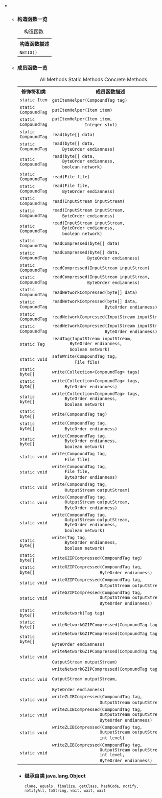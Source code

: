 <div class="summary">
<ul class="blockList">
<li class="blockList">
<!-- ======== CONSTRUCTOR SUMMARY ======== -->
<ul class="blockList">
<li class="blockList"><a name="constructor.summary">
<!--   -->
</a>
<h3>构造函数一览</h3>
<table class="memberSummary" border="0" cellpadding="3" cellspacing="0" summary="Constructor Summary table, listing constructors, and an explanation">
<caption><span>构造函数</span><span class="tabEnd"> </span></caption>
<tr>
<th>构造函数描述</th>
</tr>
<tr class="altColor">
<td class="colOne"><code><span class="memberNameLink"><a >NBTIO</a></span>()</code> </td>
</tr>
</table>
</li>
</ul>
<!-- ========== METHOD SUMMARY =========== -->
<ul class="blockList">
<li class="blockList"><a name="method.summary">
<!--   -->
</a>
<h3>成员函数一览</h3>
<table class="memberSummary" border="0" cellpadding="3" cellspacing="0" summary="Method Summary table, listing methods, and an explanation">
<caption><span id="t0" class="activeTableTab"><span>All Methods</span><span class="tabEnd"> </span></span><span id="t1" class="tableTab"><span><a >Static Methods</a></span><span class="tabEnd"> </span></span><span id="t4" class="tableTab"><span><a >Concrete Methods</a></span><span class="tabEnd"> </span></span></caption>
<tr>
<th>修饰符和类</th>
<th>成员函数描述</th>
</tr>
<tr id="i0" class="altColor">
<td class="colFirst"><code>static <a  title="class in cn.nukkit.item">Item</a></code></td>
<td class="colLast"><code><span class="memberNameLink"><a >getItemHelper</a></span>(<a  title="class in cn.nukkit.nbt.tag">CompoundTag</a> tag)</code> </td>
</tr>
<tr id="i1" class="rowColor">
<td class="colFirst"><code>static <a  title="class in cn.nukkit.nbt.tag">CompoundTag</a></code></td>
<td class="colLast"><code><span class="memberNameLink"><a >putItemHelper</a></span>(<a  title="class in cn.nukkit.item">Item</a> item)</code> </td>
</tr>
<tr id="i2" class="altColor">
<td class="colFirst"><code>static <a  title="class in cn.nukkit.nbt.tag">CompoundTag</a></code></td>
<td class="colLast"><code><span class="memberNameLink"><a >putItemHelper</a></span>(<a  title="class in cn.nukkit.item">Item</a> item,
             <a  title="class or interface in java.lang">Integer</a> slot)</code> </td>
</tr>
<tr id="i3" class="rowColor">
<td class="colFirst"><code>static <a  title="class in cn.nukkit.nbt.tag">CompoundTag</a></code></td>
<td class="colLast"><code><span class="memberNameLink"><a >read</a></span>(byte[] data)</code> </td>
</tr>
<tr id="i4" class="altColor">
<td class="colFirst"><code>static <a  title="class in cn.nukkit.nbt.tag">CompoundTag</a></code></td>
<td class="colLast"><code><span class="memberNameLink"><a >read</a></span>(byte[] data,
    <a  title="class or interface in java.nio">ByteOrder</a> endianness)</code> </td>
</tr>
<tr id="i5" class="rowColor">
<td class="colFirst"><code>static <a  title="class in cn.nukkit.nbt.tag">CompoundTag</a></code></td>
<td class="colLast"><code><span class="memberNameLink"><a >read</a></span>(byte[] data,
    <a  title="class or interface in java.nio">ByteOrder</a> endianness,
    boolean network)</code> </td>
</tr>
<tr id="i6" class="altColor">
<td class="colFirst"><code>static <a  title="class in cn.nukkit.nbt.tag">CompoundTag</a></code></td>
<td class="colLast"><code><span class="memberNameLink"><a >read</a></span>(<a  title="class or interface in java.io">File</a> file)</code> </td>
</tr>
<tr id="i7" class="rowColor">
<td class="colFirst"><code>static <a  title="class in cn.nukkit.nbt.tag">CompoundTag</a></code></td>
<td class="colLast"><code><span class="memberNameLink"><a >read</a></span>(<a  title="class or interface in java.io">File</a> file,
    <a  title="class or interface in java.nio">ByteOrder</a> endianness)</code> </td>
</tr>
<tr id="i8" class="altColor">
<td class="colFirst"><code>static <a  title="class in cn.nukkit.nbt.tag">CompoundTag</a></code></td>
<td class="colLast"><code><span class="memberNameLink"><a >read</a></span>(<a  title="class or interface in java.io">InputStream</a> inputStream)</code> </td>
</tr>
<tr id="i9" class="rowColor">
<td class="colFirst"><code>static <a  title="class in cn.nukkit.nbt.tag">CompoundTag</a></code></td>
<td class="colLast"><code><span class="memberNameLink"><a >read</a></span>(<a  title="class or interface in java.io">InputStream</a> inputStream,
    <a  title="class or interface in java.nio">ByteOrder</a> endianness)</code> </td>
</tr>
<tr id="i10" class="altColor">
<td class="colFirst"><code>static <a  title="class in cn.nukkit.nbt.tag">CompoundTag</a></code></td>
<td class="colLast"><code><span class="memberNameLink"><a >read</a></span>(<a  title="class or interface in java.io">InputStream</a> inputStream,
    <a  title="class or interface in java.nio">ByteOrder</a> endianness,
    boolean network)</code> </td>
</tr>
<tr id="i11" class="rowColor">
<td class="colFirst"><code>static <a  title="class in cn.nukkit.nbt.tag">CompoundTag</a></code></td>
<td class="colLast"><code><span class="memberNameLink"><a >readCompressed</a></span>(byte[] data)</code> </td>
</tr>
<tr id="i12" class="altColor">
<td class="colFirst"><code>static <a  title="class in cn.nukkit.nbt.tag">CompoundTag</a></code></td>
<td class="colLast"><code><span class="memberNameLink"><a >readCompressed</a></span>(byte[] data,
              <a  title="class or interface in java.nio">ByteOrder</a> endianness)</code> </td>
</tr>
<tr id="i13" class="rowColor">
<td class="colFirst"><code>static <a  title="class in cn.nukkit.nbt.tag">CompoundTag</a></code></td>
<td class="colLast"><code><span class="memberNameLink"><a >readCompressed</a></span>(<a  title="class or interface in java.io">InputStream</a> inputStream)</code> </td>
</tr>
<tr id="i14" class="altColor">
<td class="colFirst"><code>static <a  title="class in cn.nukkit.nbt.tag">CompoundTag</a></code></td>
<td class="colLast"><code><span class="memberNameLink"><a >readCompressed</a></span>(<a  title="class or interface in java.io">InputStream</a> inputStream,
              <a  title="class or interface in java.nio">ByteOrder</a> endianness)</code> </td>
</tr>
<tr id="i15" class="rowColor">
<td class="colFirst"><code>static <a  title="class in cn.nukkit.nbt.tag">CompoundTag</a></code></td>
<td class="colLast"><code><span class="memberNameLink"><a >readNetworkCompressed</a></span>(byte[] data)</code> </td>
</tr>
<tr id="i16" class="altColor">
<td class="colFirst"><code>static <a  title="class in cn.nukkit.nbt.tag">CompoundTag</a></code></td>
<td class="colLast"><code><span class="memberNameLink"><a >readNetworkCompressed</a></span>(byte[] data,
                     <a  title="class or interface in java.nio">ByteOrder</a> endianness)</code> </td>
</tr>
<tr id="i17" class="rowColor">
<td class="colFirst"><code>static <a  title="class in cn.nukkit.nbt.tag">CompoundTag</a></code></td>
<td class="colLast"><code><span class="memberNameLink"><a >readNetworkCompressed</a></span>(<a  title="class or interface in java.io">InputStream</a> inputStream)</code> </td>
</tr>
<tr id="i18" class="altColor">
<td class="colFirst"><code>static <a  title="class in cn.nukkit.nbt.tag">CompoundTag</a></code></td>
<td class="colLast"><code><span class="memberNameLink"><a >readNetworkCompressed</a></span>(<a  title="class or interface in java.io">InputStream</a> inputStream,
                     <a  title="class or interface in java.nio">ByteOrder</a> endianness)</code> </td>
</tr>
<tr id="i19" class="rowColor">
<td class="colFirst"><code>static <a  title="class in cn.nukkit.nbt.tag">Tag</a></code></td>
<td class="colLast"><code><span class="memberNameLink"><a >readTag</a></span>(<a  title="class or interface in java.io">InputStream</a> inputStream,
       <a  title="class or interface in java.nio">ByteOrder</a> endianness,
       boolean network)</code> </td>
</tr>
<tr id="i20" class="altColor">
<td class="colFirst"><code>static void</code></td>
<td class="colLast"><code><span class="memberNameLink"><a >safeWrite</a></span>(<a  title="class in cn.nukkit.nbt.tag">CompoundTag</a> tag,
         <a  title="class or interface in java.io">File</a> file)</code> </td>
</tr>
<tr id="i21" class="rowColor">
<td class="colFirst"><code>static byte[]</code></td>
<td class="colLast"><code><span class="memberNameLink"><a >write</a></span>(<a  title="class or interface in java.util">Collection</a>&lt;<a  title="class in cn.nukkit.nbt.tag">CompoundTag</a>&gt; tags)</code> </td>
</tr>
<tr id="i22" class="altColor">
<td class="colFirst"><code>static byte[]</code></td>
<td class="colLast"><code><span class="memberNameLink"><a >write</a></span>(<a  title="class or interface in java.util">Collection</a>&lt;<a  title="class in cn.nukkit.nbt.tag">CompoundTag</a>&gt; tags,
     <a  title="class or interface in java.nio">ByteOrder</a> endianness)</code> </td>
</tr>
<tr id="i23" class="rowColor">
<td class="colFirst"><code>static byte[]</code></td>
<td class="colLast"><code><span class="memberNameLink"><a >write</a></span>(<a  title="class or interface in java.util">Collection</a>&lt;<a  title="class in cn.nukkit.nbt.tag">CompoundTag</a>&gt; tags,
     <a  title="class or interface in java.nio">ByteOrder</a> endianness,
     boolean network)</code> </td>
</tr>
<tr id="i24" class="altColor">
<td class="colFirst"><code>static byte[]</code></td>
<td class="colLast"><code><span class="memberNameLink"><a >write</a></span>(<a  title="class in cn.nukkit.nbt.tag">CompoundTag</a> tag)</code> </td>
</tr>
<tr id="i25" class="rowColor">
<td class="colFirst"><code>static byte[]</code></td>
<td class="colLast"><code><span class="memberNameLink"><a >write</a></span>(<a  title="class in cn.nukkit.nbt.tag">CompoundTag</a> tag,
     <a  title="class or interface in java.nio">ByteOrder</a> endianness)</code> </td>
</tr>
<tr id="i26" class="altColor">
<td class="colFirst"><code>static byte[]</code></td>
<td class="colLast"><code><span class="memberNameLink"><a >write</a></span>(<a  title="class in cn.nukkit.nbt.tag">CompoundTag</a> tag,
     <a  title="class or interface in java.nio">ByteOrder</a> endianness,
     boolean network)</code> </td>
</tr>
<tr id="i27" class="rowColor">
<td class="colFirst"><code>static void</code></td>
<td class="colLast"><code><span class="memberNameLink"><a >write</a></span>(<a  title="class in cn.nukkit.nbt.tag">CompoundTag</a> tag,
     <a  title="class or interface in java.io">File</a> file)</code> </td>
</tr>
<tr id="i28" class="altColor">
<td class="colFirst"><code>static void</code></td>
<td class="colLast"><code><span class="memberNameLink"><a >write</a></span>(<a  title="class in cn.nukkit.nbt.tag">CompoundTag</a> tag,
     <a  title="class or interface in java.io">File</a> file,
     <a  title="class or interface in java.nio">ByteOrder</a> endianness)</code> </td>
</tr>
<tr id="i29" class="rowColor">
<td class="colFirst"><code>static void</code></td>
<td class="colLast"><code><span class="memberNameLink"><a >write</a></span>(<a  title="class in cn.nukkit.nbt.tag">CompoundTag</a> tag,
     <a  title="class or interface in java.io">OutputStream</a> outputStream)</code> </td>
</tr>
<tr id="i30" class="altColor">
<td class="colFirst"><code>static void</code></td>
<td class="colLast"><code><span class="memberNameLink"><a >write</a></span>(<a  title="class in cn.nukkit.nbt.tag">CompoundTag</a> tag,
     <a  title="class or interface in java.io">OutputStream</a> outputStream,
     <a  title="class or interface in java.nio">ByteOrder</a> endianness)</code> </td>
</tr>
<tr id="i31" class="rowColor">
<td class="colFirst"><code>static void</code></td>
<td class="colLast"><code><span class="memberNameLink"><a >write</a></span>(<a  title="class in cn.nukkit.nbt.tag">CompoundTag</a> tag,
     <a  title="class or interface in java.io">OutputStream</a> outputStream,
     <a  title="class or interface in java.nio">ByteOrder</a> endianness,
     boolean network)</code> </td>
</tr>
<tr id="i32" class="altColor">
<td class="colFirst"><code>static byte[]</code></td>
<td class="colLast"><code><span class="memberNameLink"><a >write</a></span>(<a  title="class in cn.nukkit.nbt.tag">Tag</a> tag,
     <a  title="class or interface in java.nio">ByteOrder</a> endianness,
     boolean network)</code> </td>
</tr>
<tr id="i33" class="rowColor">
<td class="colFirst"><code>static byte[]</code></td>
<td class="colLast"><code><span class="memberNameLink"><a >writeGZIPCompressed</a></span>(<a  title="class in cn.nukkit.nbt.tag">CompoundTag</a> tag)</code> </td>
</tr>
<tr id="i34" class="altColor">
<td class="colFirst"><code>static byte[]</code></td>
<td class="colLast"><code><span class="memberNameLink"><a >writeGZIPCompressed</a></span>(<a  title="class in cn.nukkit.nbt.tag">CompoundTag</a> tag,
                   <a  title="class or interface in java.nio">ByteOrder</a> endianness)</code> </td>
</tr>
<tr id="i35" class="rowColor">
<td class="colFirst"><code>static void</code></td>
<td class="colLast"><code><span class="memberNameLink"><a >writeGZIPCompressed</a></span>(<a  title="class in cn.nukkit.nbt.tag">CompoundTag</a> tag,
                   <a  title="class or interface in java.io">OutputStream</a> outputStream)</code> </td>
</tr>
<tr id="i36" class="altColor">
<td class="colFirst"><code>static void</code></td>
<td class="colLast"><code><span class="memberNameLink"><a >writeGZIPCompressed</a></span>(<a  title="class in cn.nukkit.nbt.tag">CompoundTag</a> tag,
                   <a  title="class or interface in java.io">OutputStream</a> outputStream,
                   <a  title="class or interface in java.nio">ByteOrder</a> endianness)</code> </td>
</tr>
<tr id="i37" class="rowColor">
<td class="colFirst"><code>static byte[]</code></td>
<td class="colLast"><code><span class="memberNameLink"><a >writeNetwork</a></span>(<a  title="class in cn.nukkit.nbt.tag">Tag</a> tag)</code> </td>
</tr>
<tr id="i38" class="altColor">
<td class="colFirst"><code>static byte[]</code></td>
<td class="colLast"><code><span class="memberNameLink"><a >writeNetworkGZIPCompressed</a></span>(<a  title="class in cn.nukkit.nbt.tag">CompoundTag</a> tag)</code> </td>
</tr>
<tr id="i39" class="rowColor">
<td class="colFirst"><code>static byte[]</code></td>
<td class="colLast"><code><span class="memberNameLink"><a >writeNetworkGZIPCompressed</a></span>(<a  title="class in cn.nukkit.nbt.tag">CompoundTag</a> tag,
                          <a  title="class or interface in java.nio">ByteOrder</a> endianness)</code> </td>
</tr>
<tr id="i40" class="altColor">
<td class="colFirst"><code>static void</code></td>
<td class="colLast"><code><span class="memberNameLink"><a >writeNetworkGZIPCompressed</a></span>(<a  title="class in cn.nukkit.nbt.tag">CompoundTag</a> tag,
                          <a  title="class or interface in java.io">OutputStream</a> outputStream)</code> </td>
</tr>
<tr id="i41" class="rowColor">
<td class="colFirst"><code>static void</code></td>
<td class="colLast"><code><span class="memberNameLink"><a >writeNetworkGZIPCompressed</a></span>(<a  title="class in cn.nukkit.nbt.tag">CompoundTag</a> tag,
                          <a  title="class or interface in java.io">OutputStream</a> outputStream,
                          <a  title="class or interface in java.nio">ByteOrder</a> endianness)</code> </td>
</tr>
<tr id="i42" class="altColor">
<td class="colFirst"><code>static void</code></td>
<td class="colLast"><code><span class="memberNameLink"><a >writeZLIBCompressed</a></span>(<a  title="class in cn.nukkit.nbt.tag">CompoundTag</a> tag,
                   <a  title="class or interface in java.io">OutputStream</a> outputStream)</code> </td>
</tr>
<tr id="i43" class="rowColor">
<td class="colFirst"><code>static void</code></td>
<td class="colLast"><code><span class="memberNameLink"><a >writeZLIBCompressed</a></span>(<a  title="class in cn.nukkit.nbt.tag">CompoundTag</a> tag,
                   <a  title="class or interface in java.io">OutputStream</a> outputStream,
                   <a  title="class or interface in java.nio">ByteOrder</a> endianness)</code> </td>
</tr>
<tr id="i44" class="altColor">
<td class="colFirst"><code>static void</code></td>
<td class="colLast"><code><span class="memberNameLink"><a >writeZLIBCompressed</a></span>(<a  title="class in cn.nukkit.nbt.tag">CompoundTag</a> tag,
                   <a  title="class or interface in java.io">OutputStream</a> outputStream,
                   int level)</code> </td>
</tr>
<tr id="i45" class="rowColor">
<td class="colFirst"><code>static void</code></td>
<td class="colLast"><code><span class="memberNameLink"><a >writeZLIBCompressed</a></span>(<a  title="class in cn.nukkit.nbt.tag">CompoundTag</a> tag,
                   <a  title="class or interface in java.io">OutputStream</a> outputStream,
                   int level,
                   <a  title="class or interface in java.nio">ByteOrder</a> endianness)</code> </td>
</tr>
</table>
<ul class="blockList">
<li class="blockList"><a name="methods.inherited.from.class.java.lang.Object">
<!--   -->
</a>
<h3>继承自类 java.lang.<a  title="class or interface in java.lang">Object</a></h3>
<code><a  title="class or interface in java.lang">clone</a>, <a  title="class or interface in java.lang">equals</a>, <a  title="class or interface in java.lang">finalize</a>, <a  title="class or interface in java.lang">getClass</a>, <a  title="class or interface in java.lang">hashCode</a>, <a  title="class or interface in java.lang">notify</a>, <a  title="class or interface in java.lang">notifyAll</a>, <a  title="class or interface in java.lang">toString</a>, <a  title="class or interface in java.lang">wait</a>, <a  title="class or interface in java.lang">wait</a>, <a  title="class or interface in java.lang">wait</a></code></li>
</ul>
</li>
</ul>
</li>
</ul>
</div>
